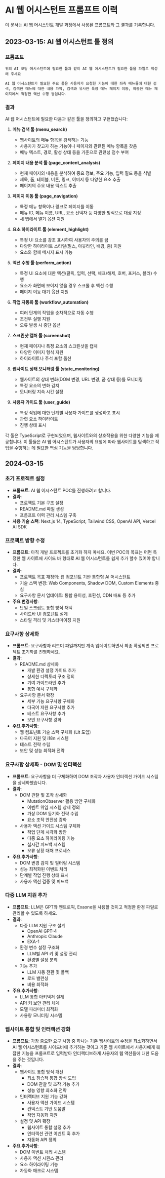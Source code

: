 # AI 웹 어시스턴트 프롬프트 이력

이 문서는 AI 웹 어시스턴트 개발 과정에서 사용된 프롬프트와 그 결과를 기록합니다.

## 2023-03-15: AI 웹 어시스턴트 툴 정의

### 프롬프트

```
위의 AI 코딩 어시스턴트에 필요한 툴과 같이 AI 웹 어시스턴트가 필요한 툴을 파일로 작성해 주세요 

AI 웹 어시스턴트가 필요한 주요 툴은 사용자가 요청한 기능에 대한 좌측 메뉴들에 대한 검색, 검색한 메뉴에 대한 내용 파악, 검색과 유사한 특정 메뉴 페이지 이동, 이동한 메뉴 페이지에서 적정한 액션 수행 등입니다.
```

### 결과

AI 웹 어시스턴트에 필요한 다음과 같은 툴을 정의하고 구현했습니다:

1. **메뉴 검색 툴 (menu_search)**
   - 웹사이트의 메뉴 항목을 검색하는 기능
   - 사용자가 찾고자 하는 기능이나 페이지와 관련된 메뉴 항목을 찾음
   - 메뉴 텍스트, 경로, 활성 상태 등을 기준으로 관련성 점수 부여

2. **페이지 내용 분석 툴 (page_content_analysis)**
   - 현재 페이지의 내용을 분석하여 중요 정보, 주요 기능, 입력 필드 등을 식별
   - 제목, 폼, 테이블, 버튼, 링크, 이미지 등 다양한 요소 추출
   - 페이지의 주요 내용 텍스트 추출

3. **페이지 이동 툴 (page_navigation)**
   - 특정 메뉴 항목이나 링크로 페이지를 이동
   - 메뉴 ID, 메뉴 이름, URL, 요소 선택자 등 다양한 방식으로 대상 지정
   - 새 탭에서 열기 옵션 지원

4. **요소 하이라이트 툴 (element_highlight)**
   - 특정 UI 요소를 강조 표시하여 사용자의 주의를 끔
   - 다양한 하이라이트 스타일(펄스, 아웃라인, 배경, 줌) 지원
   - 요소와 함께 메시지 표시 가능

5. **액션 수행 툴 (perform_action)**
   - 특정 UI 요소에 대한 액션(클릭, 입력, 선택, 체크/해제, 호버, 포커스, 블러) 수행
   - 요소가 화면에 보이지 않을 경우 스크롤 후 액션 수행
   - 페이지 이동 대기 옵션 지원

6. **작업 자동화 툴 (workflow_automation)**
   - 여러 단계의 작업을 순차적으로 자동 수행
   - 조건부 실행 지원
   - 오류 발생 시 중단 옵션

7. **스크린샷 캡처 툴 (screenshot)**
   - 현재 페이지나 특정 요소의 스크린샷을 캡처
   - 다양한 이미지 형식 지원
   - 하이라이트나 주석 포함 옵션

8. **웹사이트 상태 모니터링 툴 (state_monitoring)**
   - 웹사이트의 상태 변화(DOM 변경, URL 변경, 폼 상태 등)를 모니터링
   - 특정 요소의 변화 감지
   - 모니터링 지속 시간 설정

9. **사용자 가이드 툴 (user_guide)**
   - 특정 작업에 대한 단계별 사용자 가이드를 생성하고 표시
   - 관련 요소 하이라이트
   - 진행 상태 표시

각 툴은 TypeScript로 구현되었으며, 웹사이트와의 상호작용을 위한 다양한 기능을 제공합니다. 이 툴들은 AI 웹 어시스턴트가 사용자의 요청에 따라 웹사이트를 탐색하고 작업을 수행하는 데 필요한 핵심 기능을 담당합니다.

## 2024-03-15

### 초기 프로젝트 설정
- **프롬프트**: AI 웹 어시스턴트 POC를 진행하려고 합니다.
- **결과**: 
  - 프로젝트 기본 구조 설정
  - README.md 파일 생성
  - 프롬프트 이력 관리 시스템 구축
- **사용 기술 스택**: Next.js 14, TypeScript, Tailwind CSS, OpenAI API, Vercel AI SDK

### 프로젝트 방향 수정
- **프롬프트**: 아직 개발 프로젝트를 초기화 하지 마세요. 이번 POC의 목표는 어떤 특정한 웹 사이트에 사이드 바 형태로 AI 웹 어시스턴트를 쉽게 추가 할수 있어야 합니다.
- **결과**:
  - 프로젝트 목표 재정의: 웹 컴포넌트 기반 통합형 AI 어시스턴트
  - 기술 스택 변경: Web Components, Shadow DOM, Custom Elements 중심
  - 요구사항 문서 업데이트: 통합 용이성, 호환성, CDN 배포 등 추가
- **주요 변경사항**:
  - 단일 스크립트 통합 방식 채택
  - 사이드바 UI 컴포넌트 설계
  - 스타일 격리 및 커스터마이징 지원

### 요구사항 상세화
- **프롬프트**: 요구사항과 리드미 파일까지만 계속 업데이트하면서 최종 확정되면 프로젝트 초기화를 진행하세요.
- **결과**:
  - README.md 상세화
    - 개발 환경 설정 가이드 추가
    - 상세한 디렉토리 구조 정의
    - 기여 가이드라인 추가
    - 통합 예시 구체화
  - 요구사항 문서 확장
    - 세부 기능 요구사항 구체화
    - 다국어 지원 요구사항 추가
    - 테스트 요구사항 추가
    - 보안 요구사항 강화
- **주요 추가사항**:
  - 웹 컴포넌트 기술 스택 구체화 (Lit 도입)
  - 다국어 지원 및 i18n 시스템
  - 테스트 전략 수립
  - 보안 및 성능 최적화 전략

### 요구사항 상세화 - DOM 및 인터랙션
- **프롬프트**: 요구사항을 더 구체화하여 DOM 조작과 사용자 인터랙션 가이드 시스템을 상세화했습니다.
- **결과**:
  - DOM 관찰 및 조작 상세화
    - MutationObserver 활용 방안 구체화
    - 이벤트 위임 시스템 상세 정의
    - 가상 DOM 동기화 전략 수립
    - 요소 조작 안전성 강화
  - 사용자 액션 가이드 시스템 구체화
    - 작업 단계 시각화 방안
    - 다중 요소 하이라이팅 기능
    - 실시간 피드백 시스템
    - 오류 상황 대처 프로세스
- **주요 추가사항**:
  - DOM 변경 감지 및 필터링 시스템
  - 성능 최적화된 이벤트 처리
  - 단계별 작업 진행 상태 표시
  - 사용자 액션 검증 및 피드백

### 다중 LLM 지원 추가
- **프롬프트**: LLM은 GPT와 엔트로픽, Exaone을 사용할 것이고 적정한 환경 파일로 관리할 수 있도록 하세요.
- **결과**:
  - 다중 LLM 지원 구조 설계
    - OpenAI GPT-4
    - Anthropic Claude
    - EXA-1
  - 환경 변수 설정 구조화
    - LLM별 API 키 및 설정 관리
    - 환경별 설정 분리
  - 기능 추가
    - LLM 자동 전환 및 폴백
    - 로드 밸런싱
    - 비용 최적화
- **주요 추가사항**:
  - LLM 통합 아키텍처 설계
  - API 키 보안 관리 체계
  - 모델 파라미터 최적화
  - 사용량 모니터링 시스템

### 웹사이트 통합 및 인터랙션 강화
- **프롬프트**: 가장 중요한 요구 사항 중 하나는 기존 웹사이트의 수정을 최소화하면서 AI 웹 어시스턴트를 사이드바에 추가하는 것이고 기존 웹 사이트에서 사용자에게 복잡한 기능을 프롬프트로 입력받아 인터랙티브하게 사용자의 웹 액션들에 대한 도움을 주는 것입니다.
- **결과**:
  - 웹사이트 통합 방식 개선
    - 최소 침습적 통합 방식 도입
    - DOM 관찰 및 조작 기능 추가
    - 성능 영향 최소화 전략
  - 인터랙티브 지원 기능 강화
    - 사용자 액션 가이드 시스템
    - 컨텍스트 기반 도움말
    - 작업 자동화 지원
  - 설정 및 API 확장
    - 웹사이트 통합 설정 추가
    - 인터랙션 관련 이벤트 훅 추가
    - 자동화 API 정의
- **주요 추가사항**:
  - DOM 이벤트 처리 시스템
  - 사용자 액션 시퀀스 관리
  - 요소 하이라이팅 기능
  - 자동화 매크로 시스템 